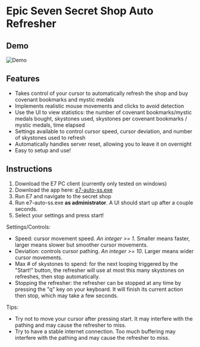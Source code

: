 # Epic Seven Secret Shop Auto Refresher

## Demo

![Demo](videos/e7-auto-ss-demo.gif)

## Features
* Takes control of your cursor to automatically refresh the shop and buy covenant bookmarks and mystic medals
* Implements realistic mouse movements and clicks to avoid detection
* Use the UI to view statistics: the number of covenant bookmarks/mystic medals bought, skystones used, skystones per covenant bookmarks / mystic medals, time elapsed
* Settings available to control cursor speed, cursor deviation, and number of skystones used to refresh
* Automatically handles server reset, allowing you to leave it on overnight
* Easy to setup and use!

## Instructions
1. Download the E7 PC client (currently only tested on windows)
2. Download the app here: [e7-auto-ss.exe](https://github.com/timthlu/e7-auto-ss/releases/download/v1.0.0/e7-auto-ss.exe)
3. Run E7 and navigate to the secret shop
4. Run e7-auto-ss.exe **as administrator**. A UI should start up after a couple seconds.
5. Select your settings and press start!

Settings/Controls:
* Speed: cursor movement speed. *An integer >= 1*. Smaller means faster, larger means slower but smoother cursor movements. 
* Deviation: controls cursor pathing. *An integer >= 10*. Larger means wider cursor movements.
* Max # of skystones to spend: for the next looping triggered by the "Start!" button, the refresher will use at most this many skystones on refreshes, then stop automatically.
* Stopping the refresher: the refresher can be stopped at any time by pressing the "q" key on your keyboard. It will finish its current action then stop, which may take a few seconds.

Tips:
* Try not to move your cursor after pressing start. It may interfere with the pathing and may cause the refresher to miss.
* Try to have a stable internet connection. Too much buffering may interfere with the pathing and may cause the refresher to miss.